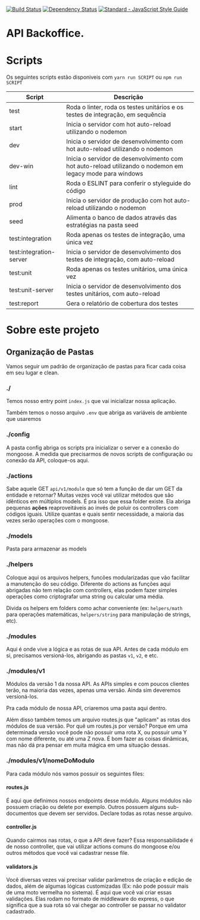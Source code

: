 [![Build Status](https://travis-ci.org/gfviegas/scout-cms.svg?branch=master)](https://travis-ci.org/gfviegas/express-rest-api)
[![Dependency Status](https://gemnasium.com/badges/github.com/gfviegas/express-rest-api.svg)](https://gemnasium.com/github.com/gfviegas/express-rest-api)
[![Standard - JavaScript Style Guide](https://img.shields.io/badge/code%20style-standard-brightgreen.svg)](http://standardjs.com/)
# API Backoffice.

# Scripts

Os seguintes scripts estão disponiveis com `yarn run SCRIPT` ou `npm run SCRIPT`

| Script | Descrição |
| ------ | ------ |
| test | Roda o linter, roda os testes unitários e os testes de integração, em sequência |
| start | Inicia o servidor com hot auto-reload utilizando o nodemon |
| dev | Inicia o servidor de desenvolvimento com hot auto-reload utilizando o nodemon |
| dev-win | Inicia o servidor de desenvolvimento com hot auto-reload utilizando o nodemon em legacy mode para windows |
| lint | Roda o ESLINT para conferir o styleguide do código |
| prod | Inicia o servidor de produção com hot auto-reload utilizando o nodemon |
| seed | Alimenta o banco de dados através das estratégias na pasta seed |
| test:integration | Roda apenas os testes de integração, uma única vez |
| test:integration-server | Inicia o servidor de desenvolvimento dos testes de integração, com auto-reload |
| test:unit | Roda apenas os testes unitários, uma única vez |
| test:unit-server | Inicia o servidor de desenvolvimento dos testes unitários, com auto-reload |
| test:report | Gera o relatório de cobertura dos testes |

# Sobre este projeto

## Organização de Pastas
Vamos seguir um padrão de organização de pastas para ficar cada coisa em seu lugar e clean.

### ./
Temos nosso entry point `index.js` que vai inicializar nossa aplicação.

Também temos o nosso arquivo `.env` que abriga as variáveis de ambiente que usaremos

### ./config
A pasta config abriga os scripts pra inicializar o server e a conexão do mongoose. A medida que precisarmos de novos scripts de configuração ou conexão da API, coloque-os aqui.

### ./actions
Sabe aquele GET `api/v1/module` que só tem a função de dar um GET da entidade e retornar? Muitas vezes você vai utilizar métodos que são idênticos em múltiplos models. É pra isso que essa folder existe. Ela abriga pequenas **ações** reaproveitáveis ao invés de poluir os controllers com códigos iguais. Utilize quantas e quais sentir necessidade, a maioria das vezes serão operações com o mongoose.

### ./models
Pasta para armazenar as models

### ./helpers
Coloque aqui os arquivos helpers, funcões modularizadas que vão facilitar a manutenção do seu código. Diferente do actions as funções aqui abrigadas não tem relação com controllers, elas podem fazer simples operações como criptografar uma string ou calcular uma média.

Divida os helpers em folders como achar conveniente (ex: `helpers/math` para operações matemáticas, `helpers/string` para manipulação de strings, etc).

### ./modules
Aqui é onde vive a lógica e as rotas de sua API. Antes de cada módulo em si, precisamos versioná-los, abrigando as pastas `v1`, `v2`, e etc.

### ./modules/v1
Módulos da versão 1 da nossa API. As APIs simples e com poucos clientes terão, na maioria das vezes, apenas uma versão. Ainda sim deveremos versioná-los.

Pra cada módulo de nossa API, criaremos uma pasta aqui dentro.

Além disso também temos um arquivo routes.js que "aplicam" as rotas dos módulos de sua versão. Por quê um routes.js por versão? Porque em uma determinada versão você pode não possuir uma rota X, ou possuir uma Y com nome diferente, ou até uma Z nova. É bom fazer as coisas dinâmicas, mas não dá pra pensar em muita mágica em uma situação dessas.


### ./modules/v1/nomeDoModulo
Para cada módulo nós vamos possuir os seguintes files:
#### routes.js
É aqui que definimos nossos endpoints desse módulo. Alguns módulos não possuem criação ou delete por exemplo. Outros possuem alguns sub-documentos que devem ser servidos. Declare todas as rotas nesse arquivo.

#### controller.js
Quando cairmos nas rotas, o que a API deve fazer? Essa responsabilidade é de nosso controller, que vai utilizar actions comuns do mongoose e/ou outros métodos que você vai cadastrar nesse file.

#### validators.js
Você diversas vezes vai precisar validar parâmetros de criação e edição de dados, além de algumas lógicas customizadas (Ex: não pode possuir mais de uma moto vermelha no sistema). É aqui que você vai criar essas validações. Elas rodam no formato de middleware do express, o que significa que a sua rota só vai chegar ao controller se passar no validator cadastrado.

